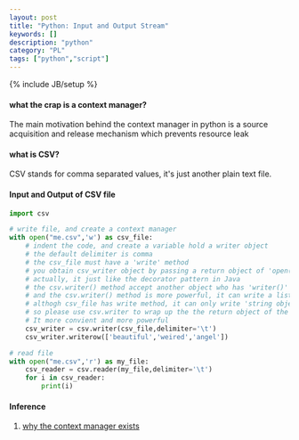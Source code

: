 ```yaml
---
layout: post
title: "Python: Input and Output Stream"
keywords: []
description: "python"
category: "PL"
tags: ["python","script"]
---
```

{% include JB/setup %}

#### what the crap is a context manager?

The main motivation behind the context manager in python is a source acquisition and release mechanism
which prevents resource leak

#### what is CSV?

CSV stands for comma separated values, it's just another plain text file.

#### Input and Output of CSV file

```python
import csv

# write file, and create a context manager
with open("me.csv",'w') as csv_file:
    # indent the code, and create a variable hold a writer object
    # the default delimiter is comma
    # the csv_file must have a 'write' method
    # you obtain csv_writer object by passing a return object of 'open()' method
    # actually, it just like the decorator pattern in Java
    # the csv.writer() method accept another object who has 'writer()' method
    # and the csv.writer() method is more powerful, it can write a list object 
    # althogh csv_file has write method, it can only write 'string object'
    # so please use csv.writer to wrap up the the return object of the 'open()' method
    # It more convient and more powerful
    csv_writer = csv.writer(csv_file,delimiter='\t')
    csv_writer.writerow(['beautiful','weired','angel'])

# read file
with open("me.csv",'r') as my_file:
    csv_reader = csv.reader(my_file,delimiter='\t')
    for i in csv_reader:
        print(i)
```


#### Inference
1. [why the context manager exists](https://mattgathu.github.io/python-context-managers/)

